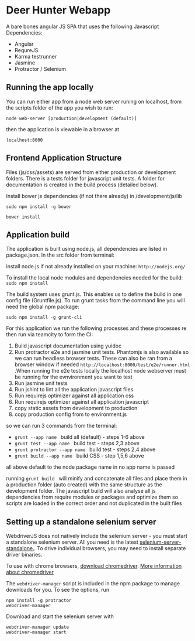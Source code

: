 Deer Hunter Webapp
==================

A bare bones angular JS SPA that uses the following Javascript Dependencies:

- Angular
- RequreJS
- Karma testrunner
- Jasmine
- Protractor / Selenium

Running the app locally
-----------------------

You can run either app from a node web server runing on localhost, from the scripts folder of the app you wish to run:

```node web-server [production|development (default)] ```

then the application is viewable in a browser at

```localhost:8000 ```

Frontend Application Structure
------------------------------

Files (js/css/assets) are served from either production or development folders. There is a tests folder for javascript unit tests. A folder for documentation is created in the build process (detailed below).

Install bower js dependencies (if not there already) in /development/js/lib

```sudo npm install -g bower ```

```bower install ```

Application build
-----------------

The application is built using node.js, all dependencies are listed in package.json. In the src folder from terminal:

install node.js if not already installed on your machine: ```http://nodejs.org/ ```

To install the local node modules and dependencies needed for the build: ```sudo npm install ```

The build system uses grunt.js. This enables us to define the build in one config file (Gruntfile.js). To run grunt tasks from the command line you will need the global npm package:

```sudo npm install -g grunt-cli ```

For this application we run the following processes and these processes re then run via teamcity to form the CI:

1. Build javascript documentation using yuidoc
2. Run protractor e2e and jasmine unit tests. Phantomjs is also available so we can run headless browser tests. These can also be ran from a browser window if needed ```http://localhost:8000/test/e2e/runner.html ``` .When running the e2e tests locally the localhost node webserver must be running for the evnvironment you want to test
3. Run jasmine unit tests
4. Run jshint to lint all the application javascript files
5. Run requirejs optimizer against all application css
6. Run requirejs optimizer against all application javascript
7. copy static assets from development to production
7. copy production config from to environment.js

so we can run 3 commands from the terminal:

- ```grunt --app name ``` build all (default) - steps 1-6 above
- ```grunt test --app name ``` build test - steps 2,3 above
- ```grunt protractor --app name ``` build test - steps 2,4 above
- ```grunt build --app name ``` build CSS - step 1,5,6 above

all above default to the node package name in no app name is passed

running ```grunt build ``` will minify and concatenate all files and place them in a production folder (auto created) with the same structure as the development folder. The javascript build will also analyse all js dependencies from require modules or packages and optimize them so scripts are loaded in the correct order and not duplicated in the built files

Setting up a standalone selenium server
---------------------------------------------------

WebdriverJS does not natively include the selenium server - you must start a standalone selenium server. All you need is the latest [selenium-server-standalone.](https://code.google.com/p/selenium/downloads/list). To drive individual browsers, you may need to install separate driver binaries.

To use with chrome browsers, [download chromedriver](http://chromedriver.storage.googleapis.com/index.html).
[More information about chromedriver](https://sites.google.com/a/chromium.org/chromedriver/)

The `webdriver-manager` script is included in the npm package to manage downloads for you. To see the options, run

    npm install -g protractor
    webdriver-manager

Download and start the selenium server with

    webdriver-manager update
    webdriver-manager start

